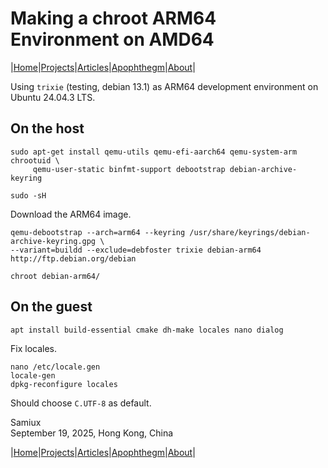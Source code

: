 # Making a chroot ARM64 Environment on AMD64

|[Home](/README.md)|[Projects](/projects.md)|[Articles](/articles.md)|[Apophthegm](/apophthegm.md)|[About](/about.md)|

Using ```trixie``` (testing, debian 13.1) as ARM64 development environment on Ubuntu 24.04.3 LTS.
 
## On the host
 
```
sudo apt-get install qemu-utils qemu-efi-aarch64 qemu-system-arm chrootuid \
     qemu-user-static binfmt-support debootstrap debian-archive-keyring
```
 
```
sudo -sH
```
 
Download the ARM64 image.
 
```
qemu-debootstrap --arch=arm64 --keyring /usr/share/keyrings/debian-archive-keyring.gpg \
--variant=buildd --exclude=debfoster trixie debian-arm64 http://ftp.debian.org/debian
```
 
```
chroot debian-arm64/
```
 
## On the guest
 
```
apt install build-essential cmake dh-make locales nano dialog
```
 
 Fix locales.
 
```
nano /etc/locale.gen
locale-gen
dpkg-reconfigure locales
```

Should choose ```C.UTF-8``` as default.

Samiux        
September 19, 2025, Hong Kong, China        

|[Home](/README.md)|[Projects](/projects.md)|[Articles](/articles.md)|[Apophthegm](/apophthegm.md)|[About](/about.md)|
